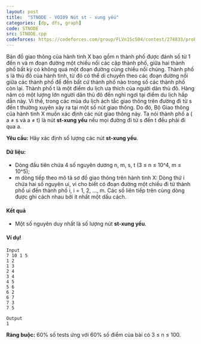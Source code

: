 ```yaml
---
layout: post
title:  "STNODE - VOI09 Nút st - xung yếu"
categories: [dp, dfs, graph]
code: STNODE
src: STNODE.cpp
codeforces: https://codeforces.com/group/FLVn1Sc504/contest/274833/problem/U
---
```



Bản đồ giao thông của hành tinh X bao gồm n thành phố được đánh số từ 1 đến n và m đoạn đường một chiều nối các cặp thành phố, giữa hai thành phố bất kỳ có không quá một đoạn đường cùng chiều nối chúng. Thành phố s là thủ đô của hành tinh, từ đó có thể di chuyển theo các đoạn đường nối giữa các thành phố để đến bất cứ thành phố nào trong số các thành phố còn lại. Thành phố t là một điểm du lịch ưa thích của người dân thủ đô. Hàng năm có một lượng lớn người dân thủ đô đến nghỉ ngơi tại điểm du lịch hấp dẫn này. Vì thế, trong các mùa du lịch ách tắc giao thông trên đường đi từ s đến t thường xuyên xảy ra tại một số nút giao thông. Do đó, Bộ Giao thông của hành tinh X muốn xác định các nút giao thông này. Ta nói thành phố a ( a ≠ s và a ≠ t) là nút **st-xung yếu** nếu mọi đường đi từ s đến t đều phải đi qua a.  
  
**Yêu cầu:** Hãy xác định số lượng các nút **st-xung yếu**.

#### Dữ liệu:

*   Dòng đầu tiên chứa 4 số nguyên dương n, m, s, t (3 ≤ n ≤ 10^4, m ≤ 10^5);
*   m dòng tiếp theo mô tả sơ đồ giao thông trên hành tinh X: Dòng thứ i chứa hai số nguyên ui, vi cho biết có đoạn đường một chiều đi từ thành phố ui đến thành phố i, i = 1, 2, ..., m. Các số liên tiếp trên cùng dòng được ghi cách nhau bởi ít nhất một dấu cách.

#### Kết quả

*   Một số nguyên duy nhất là số lượng nút **st-xung yếu**.

#### Ví dụ!

[](http://vn.spoj.com/content/STNODE.jpg)

```
Input
7 10 1 5  
1 2  
1 3  
2 4  
3 4  
4 5  
5 6  
6 2  
6 7  
7 3  
7 5

Output
1
```

**Ràng buộc:** 60% số tests ứng với 60% số điểm của bài có 3 ≤ n ≤ 100.

<!--more-->

